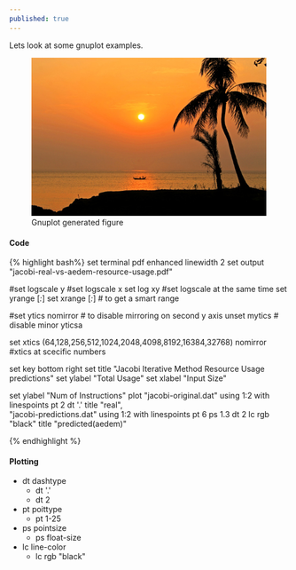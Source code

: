 ```yaml
---
published: true
---
```


Lets look at some gnuplot examples.

<figure>
    <img src="/assets/img/touring.jpg" alt=""> 
    <figcaption>Gnuplot generated figure</figcaption>
</figure>

#### Code
{% highlight bash%}
set terminal pdf enhanced linewidth 2
set output "jacobi-real-vs-aedem-resource-usage.pdf"

#set logscale y
#set logscale x
set log xy           #set logscale at the same time
set yrange [*:*]
set xrange [*:*]     # to get a smart range

#set ytics nomirror  # to disable mirroring on second y axis
unset mytics         # disable minor yticsa

set xtics (64,128,256,512,1024,2048,4098,8192,16384,32768) nomirror #xtics at scecific numbers

set key bottom right
set title "Jacobi Iterative Method Resource Usage predictions"
set ylabel "Total Usage"
set xlabel "Input Size"

set ylabel "Num of Instructions"
plot "jacobi-original.dat" using 1:2 with linespoints pt 2 dt '.' title "real",\
 "jacobi-predictions.dat" using 1:2 with linespoints pt 6 ps 1.3 dt 2 lc rgb "black" title "predicted(aedem)"

{% endhighlight %}

#### Plotting
* dt dashtype
  * dt '.'
  * dt 2
* pt poittype
  * pt 1-25
* ps pointsize
  * ps float-size
* lc line-color
  * lc rgb "black"
